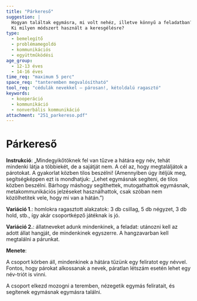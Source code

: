 ```yaml
---
title: "Párkereső"
suggestion: | 
  Hogyan találtak egymásra, mi volt nehéz, illetve könnyű a feladatban? 
  Ki milyen módszert használt a keresgélésre?
type:
  - bemelegítő
  - problémamegoldó
  - kommunikációs
  - együttműködési
age_group:
  - 12-13 éves
  - 14-16 éves
time_req: "maximum 5 perc"
space_req: "tanteremben megvalósítható"
tool_req: "cédulák nevekkel – párosan!, kétoldalú ragasztó"
keywords: 
  - kooperáció
  - kommunikáció
  - nonverbális kommunikáció
attachment: "251_parkereso.pdf"
---
```


# Párkereső

**Instrukció**: „Mindegyikőtöknek fel van tűzve a hátára egy név, tehát mindenki látja a többiekét, de a sajátját nem. A cél az, hogy megtaláljátok a párotokat. A gyakorlat közben tilos beszélni! (Amennyiben úgy ítéljük meg, segítségképpen ezt is mondhatjuk: „Lehet egymásnak segíteni, de tilos közben beszélni. Bárhogy máshogy segíthettek, mutogathattok egymásnak, metakommunikációs jelzéseket használhattok, csak szóban nem közölhetitek vele, hogy mi van a hátán.”)

 **Variáció 1**.: homlokra ragasztott alakzatok: 3 db csillag, 5 db négyzet, 3 db hold, stb., így akár csoportképző játéknak is jó.

 **Variáció 2.**: állatneveket adunk mindenkinek, a feladat: utánozni kell az adott állat hangját, de mindenkinek egyszerre. A hangzavarban kell megtalálni a párunkat.

 **Menete**:

A csoport körben áll, mindenkinek a hátára tűzünk egy feliratot egy névvel. Fontos, hogy párokat alkossanak a nevek, páratlan létszám esetén lehet egy név-triót is vinni.

A csoport elkezd mozogni a teremben, nézegetik egymás feliratait, és segítenek egymásnak egymásra találni.
  
  
